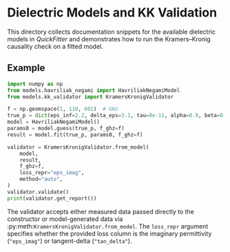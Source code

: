 # Dielectric Models and KK Validation

This directory collects documentation snippets for the available dielectric
models in *QuickFitter* and demonstrates how to run the Kramers–Kronig
causality check on a fitted model.

## Example

```python
import numpy as np
from models.havriliak_negami import HavriliakNegamiModel
from models.kk_validator import KramersKronigValidator

f = np.geomspace(1, 110, 601)  # GHz
true_p = dict(eps_inf=2.2, delta_eps=3.1, tau=8e-11, alpha=0.9, beta=0.85)
model = HavriliakNegamiModel()
params0 = model.guess(true_p, f_ghz=f)
result = model.fit(true_p, params0, f_ghz=f)

validator = KramersKronigValidator.from_model(
    model,
    result,
    f_ghz=f,
    loss_repr="eps_imag",
    method="auto",
)
validator.validate()
print(validator.get_report())
```

The validator accepts either measured data passed directly to the constructor or
model-generated data via :py:meth:`KramersKronigValidator.from_model`. The
``loss_repr`` argument specifies whether the provided loss column is the
imaginary permittivity (``"eps_imag"``) or tangent-delta (``"tan_delta"``).
